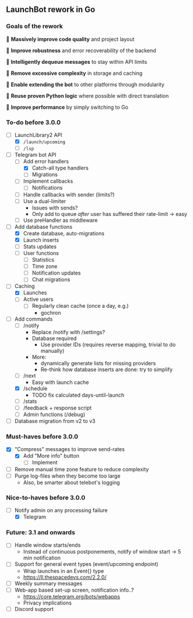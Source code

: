 ## LaunchBot rework in Go

### Goals of the rework
🌟 **Massively improve code quality** and project layout

🌟 **Improve robustness** and error recoverability of the backend

🌟 **Intelligently dequeue messages** to stay within API limits

🌟 **Remove excessive complexity** in storage and caching

🌟 **Enable extending the bot** to other platforms through modularity

🌟 **Reuse proven Python logic** where possible with direct translation

🌟 **Improve performance** by simply switching to Go

### To-do before 3.0.0
- [ ] LaunchLibrary2 API
	- [x] `/launch/upcoming`
	- [ ] `/lsp`

- [ ] Telegram bot API
	- [ ] Add error handlers
		- [x] Catch-all type handlers 
		- [ ] Migrations
	- [ ] Implement callbacks
		- [ ] Notifications
	- [ ] Handle callbacks with sender (limits?)
	- [ ] Use a dual-limiter
		- Issues with sends?
		- Only add to queue _after_ user has suffered their rate-limit -> easy
	- [ ] Use preHandler as middleware

- [ ] Add database functions
	- [x] Create database, auto-migrations
	- [x] Launch inserts
	- [ ] Stats updates
	- [ ] User functions
		- [ ] Statistics
		- [ ] Time zone  
		- [ ] Notification updates
		- [ ] Chat migrations

- [ ] Caching
	- [x] Launches
	- [ ] Active users
		- [ ] Regularly clean cache (once a day, e.g.)
			- gochron

- [ ] Add commands
	- [ ] /notify
		- Replace /notify with /settings?
		- Database required
			- Use provider IDs (requires reverse mapping, trivial to do manually)
		- More:
			- dynamically generate lists for missing providers
			- Re-think how database inserts are done: try to simplify
	- [ ] /next
		- Easy with launch cache
	- [x] /schedule
		- TODO fix calculated days-until-launch
	- [ ] /stats
	- [ ] /feedback + response script
	- [ ] Admin functions (/debug)

- [ ] Database migration from v2 to v3

### Must-haves before 3.0.0
- [x] "Compress" messages to improve send-rates
	- [x] Add "More info" button
		- [ ] Implement
- [ ] Remove manual time zone feature to reduce complexity
- [ ] Purge log-files when they become too large
	- Also, be smarter about telebot's logging

### Nice-to-haves before 3.0.0
- [ ] Notify admin on any processing failure
	- [x] Telegram

### Future: 3.1 and onwards
- [ ] Handle window starts/ends
	- Instead of continuous postponements, notify of window start -> 5 min notification
- [ ] Support for general event types (event/upcoming endpoint)
	- Wrap launches in an Event{} type
	- https://ll.thespacedevs.com/2.2.0/
- [ ] Weekly summary messages
- [ ] Web-app based set-up screen, notification info..?
	- https://core.telegram.org/bots/webapps
	- Privacy implications
- [ ] Discord support
